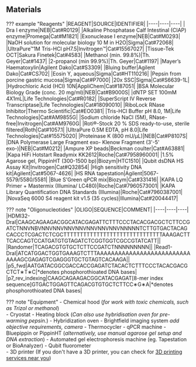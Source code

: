 ## Materials 

??? example "Reagents"
    |REAGENT|SOURCE|IDENTIFIER|
        |----|----|----|
        | Dra I enzyme|NEB|Cat#R0129|
        |Alkaline Phosphatase Calf Intestinal (CIAP) enzyme|Promega|Cat#M1821|
        |Exonuclease I enzyme|NEB|Cat#M0293|
        |NaOH solution for molecular biology 10 M in H2O|Sigma|Cat#72068|
        |UltraPure™1M Tris-HCl pH7.5|Invitrogen™|Cat#15567027|
        |Tissue-Tek OCT|Sakura Finetek|Cat#4583|
        |Methanol (min. 99.8%)|Th. Geyer|Cat#1437|
        |2-propanol (min 99.9%)|Th. Geyer|Cat#1197|
        |Mayer’s Haematoxylin|Agilent Dako|Cat#S3309|
        |Bluing buffer|Agilent Dako|Cat#CS702|
        |Eosin Y, aqueous|Sigma|Cat#HT110216|
        |Pepsin from porcine gastric mucosa|Sigma|Cat#P7000|
        |20x SSC|Sigma|Cat#S6639-1L|
        |Hydrochloric Acid (HCl) 10N|AppliChem|Cat#187051|
        |BSA Molecular Biology Grade (conc. 20 mg/ml)|NEB|Cat#B9000S|
        |dNTP SET 100mM 4X1mL|Life Technologies|Cat#R0182|
        |SuperScript IV Reverse Transcriptase|Life Technologies|Cat#18090010|
        |RiboLock RNase Inhibitor|Thermo Scientific|Cat#EO0381|
        |Tris-HCl Buffer pH 8.0, 1M|Life Technologies|Cat#AM9855G|
        |Sodium chloride NaCl (5M), RNase-free|Invitrogen|Cat#AM9760G|
        |Roti®-Stock 20 % SDS ready-to-use, sterile filtered|Roth|Cat#1057.1|
        |UltraPure 0.5M EDTA, pH 8.0|Life Technologies|Cat#15575020|
        |Proteinase K (800 mU/μL)|NEB|Cat#P8107S|
        |DNA Polymerase Large Fragment exo- Klenow Fragment (3'-5' exo-)|NEB|Cat#M0212|
        |Ampure XP beads|Beckman coulter|Cat#A63881|
        |Kapa HiFi Hotstart Readymix KK2612|Roche|Cat#7958960001|
        |1.5% Agarose gel, PippinHT (300-1500 bp)|Biozym|HTC1510|
        |Qubit dsDNA HS Assay Kit|Invitrogen|Cat#Q32854|
        |High sensitivity DNA kit|Agilent|Cat#5067-4626|
        |HS RNA tapestation|Agilent|5067-5579/5580/5581|
        |Blue S'Green qPCR mix|Biozym|Cat#331416|
        |KAPA LQ Primer + Mastermix (Illumina/ LC480)|Roche|Cat#7960573001|
        |KAPA Library Quantification DNA Standards (Illumina)|Roche|Cat#7960387001|
        |NovaSeq 6000 S4 reagent kit v1.5 (35 cycles)|Illumina|Cat#20044417|


??? note "Oligonucleotides"
    |OLIGO|SEQUENCE|COMMENT|
    |----|----|----|
    |HDMI32-DraI|CAAGCAGAAGACGGCATACGAGATTCTTTCCCTACACGACGCTCTTCCGATCTNNVNBVNNVNNVNNVNNVNNVNNVNNVNNNNNTCTTGTGACTACAGCACCCTCGACTCTCGCTTTTTTTTTTTTTTTTTTTTTTTTTTTTTTAAAGACTTTCACCAGTCCATGATGTGTAGATCTCGGTGGTCGCCGTATCATT||
    |Randomer|TCAGACGTGTGCTCTTCCGATCTNNNNNNNNN||
    |Read1-DraI|ATCATGGACTGGTGAAAGTCTTTAAAAAAAAAAAAAAAAAAAAAAAAAAAAAAGCGAGAGTCGAGGGTGCTGTAGTCACAAGA||
    |p5_fwd|AATGATACGGCGACCACCGAGATCTACACTCTTTCCCTACACGACGCTCT∗T∗C|*denotes phosphorothioated DNA bases|	
    |p7_rev_indexing|CAAGCAGAAGACGGCATACGAGAT[8-mer index sequence]GTGACTGGAGTTCAGACGTGTGCTCTTCC∗G∗A|*denotes phosphorothioated DNA bases|


??? note "Equipment" 
    - Chemical hood (*for work with toxic chemicals, such as Trizol or methanol*)  
    - Cryostat 
    - Heating block (*Can also use hybridisation oven for pre-warming pepsin.*)
    - Hybridization oven 
    - Brightfield imaging system *add objective requirements, camera*
    - Thermocycler 
    - qPCR machine 
    - Bluepippin or PippinHT (*alternatively, use manual agarose gel setup and DNA extraction*)
    - Automated gel electrophoresis machine (eg. Tapestation or BioAnalyzer)
    - Qubit fluorometer   
    - 3D printer (If you don't have a 3D printer, you can check for [3D printing services near you](https://www.google.com/search?q=3d+printing+service+near+me)) 